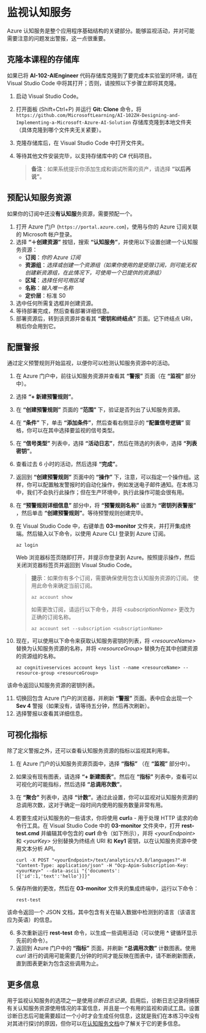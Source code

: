﻿---
lab:
    title: '监视认知服务'
    module: '模块 2 - 使用认知服务开发 AI 应用'
---

# 监视认知服务

Azure 认知服务是整个应用程序基础结构的关键部分。能够监视活动，并对可能需要注意的问题发出警报，这一点很重要。

## 克隆本课程的存储库

如果已将 **AI-102-AIEngineer** 代码存储库克隆到了要完成本实验室的环境，请在 Visual Studio Code 中将其打开；否则，请按照以下步骤立即将其克隆。

1. 启动 Visual Studio Code。
2. 打开面板 (Shift+Ctrl+P) 并运行 **Git: Clone** 命令，将 `https://github.com/MicrosoftLearning/AI-102ZH-Designing-and-Implementing-a-Microsoft-Azure-AI-Solution` 存储库克隆到本地文件夹（具体克隆到哪个文件夹无关紧要）。
3. 克隆存储库后，在 Visual Studio Code 中打开文件夹。
4. 等待其他文件安装完毕，以支持存储库中的 C# 代码项目。

    > **备注**：如果系统提示你添加生成和调试所需的资产，请选择 **“以后再说”**。

## 预配认知服务资源

如果你的订阅中还没**有认知服**务资源，需要预配一个。

1. 打开 Azure 门户 (`https://portal.azure.com`)，使用与你的 Azure 订阅关联的 Microsoft 帐户登录。
2. 选择 **“&#65291;创建资源”** 按钮，搜索 **“认知服务”**，并使用以下设置创建一个认知服务资源：
    - **订阅**：*你的 Azure 订阅*
    - **资源组**：*选择或创建一个资源组（如果你使用的是受限订阅，则可能无权创建新资源组，在此情况下，可使用一个已提供的资源组）*
    - **区域**：*选择任何可用区域*
    - **名称**：*输入唯一名称*
    - **定价层**：标准 S0
3. 选中任何所需复选框并创建资源。
4. 等待部署完成，然后查看部署详细信息。
5. 部署资源后，转到该资源并查看其 **“密钥和终结点”** 页面。记下终结点 URI，稍后你会用到它。

## 配置警报

通过定义预警规则开始监视，以便你可以检测认知服务资源中的活动。

1. 在 Azure 门户中，前往认知服务资源并查看其 **“警报”** 页面（在 **“监视”** 部分中）。
2. 选择 **“+ 新建预警规则”**。
3. 在 **“创建预警规则”** 页面的 **“范围”** 下，验证是否列出了认知服务资源。
4. 在 **“条件”** 下，单击 **“添加条件”**，然后查看右侧显示的 **“配置信号逻辑”** 窗格，你可以在其中选择要监视的信号类型。
5. 在 **“信号类型”** 列表中，选择 **“活动日志”**，然后在筛选的列表中，选择 **“列表密钥”**。
6. 查看过去 6 小时的活动，然后选择 **“完成”**。
7. 返回到 **“创建预警规则”** 页面中的 **“操作”** 下，注意，可以指定一个操作组。这样，你可以配置触发警报时的自动化操作，例如发送电子邮件通知。在本练习中，我们不会执行此操作；但在生产环境中，执行此操作可能会很有用。
8. 在 **“预警规则详细信息”** 部分中，将 **“预警规则名称”** 设置为 **“密钥列表警报”** ，然后单击 **“创建预警规则”**。等待预警规则创建完毕。
9. 在 Visual Studio Code 中，右键单击 **03-monitor** 文件夹，并打开集成终端。然后输入以下命令，以使用 Azure CLI 登录到 Azure 订阅。

    ```
    az login
    ```

    Web 浏览器标签页随即打开，并提示你登录到 Azure。按照提示操作，然后关闭浏览器标签页并返回到 Visual Studio Code。

    > **提示**：如果你有多个订阅，需要确保使用包含认知服务资源的订阅。  使用此命令来确定当前订阅。
    >
    > ```
    > az account show
    > ```
    >
    > 如需更改订阅，请运行以下命令，并将 *&lt;subscriptionName&gt;* 更改为正确的订阅名称。
    >
    > ```
    > az account set --subscription <subscriptionName>
    > ```

10. 现在，可以使用以下命令来获取认知服务密钥的列表，将 *&lt;resourceName&gt;* 替换为认知服务资源的名称，并将 *&lt;resourceGroup&gt;* 替换为在其中创建资源的资源组的名称。

    ```
    az cognitiveservices account keys list --name <resourceName> --resource-group <resourceGroup>
    ```

该命令返回认知服务资源的密钥列表。

11. 切换回包含 Azure 门户的浏览器，并刷新 **“警报”** 页面。表中应会出现一个 **Sev 4** 警报（如果没有，请等待五分钟，然后再次刷新）。
12. 选择警报以查看其详细信息。

## 可视化指标

除了定义警报之外，还可以查看认知服务资源的指标以监视其利用率。

1. 在 Azure 门户的认知服务资源页面中，选择 **“指标”** （在 **“监视”** 部分中）。
2. 如果没有现有图表，请选择 **“+ 新建图表”**。然后在 **“指标”** 列表中，查看可以可视化的可能指标，然后选择 **“总调用次数”**。
3. 在 **“聚合”** 列表中，选择 **“计数”**。通过此设置，你可以监视对认知服务资源的总调用次数，这对于确定一段时间内使用的服务数量非常有用。
4. 若要生成对认知服务的一些请求，你将使用 **curl**a  -  用于处理 HTTP 请求的命令行工具。在 Visual Studio Code 中的 **03-monitor** 文件夹中，打开 **rest-test.cmd** 并编辑其中包含的 **curl** 命令（如下所示），并将 *&lt;yourEndpoint&gt;* 和 *&lt;yourKey&gt;* 分别替换为终结点 URI 和 **Key1** 密钥，以在认知服务资源中使用文本分析 API。

    ```
    curl -X POST "<yourEndpoint>/text/analytics/v3.0/languages?"-H "Content-Type: application/json" -H "Ocp-Apim-Subscription-Key: <yourKey>" --data-ascii "{'documents':           [{'id':1,'text':'hello'}]}"
    ```

5. 保存所做的更改，然后在 **03-monitor** 文件夹的集成终端中，运行以下命令：

    ```
    rest-test
    ```

该命令返回一个 JSON 文档，其中包含有关在输入数据中检测到的语言（该语言应为英语）的信息。

6. 多次重新运行 **rest-test** 命令，以生成一些调用活动（可以使用 **^** 键循环显示先前的命令）。
7. 返回到 Azure 门户中的 **“指标”** 页面，并刷新 **“总调用次数”** 计数图表。使用 *curl* 进行的调用可能需要几分钟的时间才能反映在图表中，请不断刷新图表，直到图表更新为包含这些调用为止。

## 更多信息

用于监视认知服务的选项之一是使用*诊断日志记录*。启用后，诊断日志记录将捕获有关认知服务资源使用情况的丰富信息，并且是一个有用的监视和调试工具。设置诊断日志后可能需要超过一个小时才会生成任何信息，这就是我们在本练习中没有对其进行探讨的原因，但你可以在[认知服务文档](https://docs.microsoft.com/azure/cognitive-services/diagnostic-logging)中了解关于它的更多信息。
